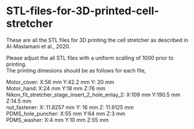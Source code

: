 # STL-files-for-3D-printed-cell-stretcher

These are all the STL files for 3D printing the cell stretcher as described in Al-Maslamani et al., 2020.

Please adjust the all STL files with a uniform scalling of 1000 prior to printing.  \
The printing dimesions should be as follows for each file,   

Motor_cover: X:56 mm Y:42.2 mm Y: 20 mm \
Motor_hand: X:24 mm Y:18 mm Z:76 mm \
Nikon_fit_stretcher_stage_insert_2_hole_enlay_2: X:109 mm Y:190.5 mm Z:14.5 mm \
nut_fastener: X: 11.8257 mm Y: 16 mm Z: 11.9125 mm \
PDMS_hole_puncher: X:55 mm Y:64 mm Z:3 mm \
PDMS_washer: X:4 mm Y:10 mm Z:55 mm 
